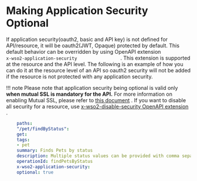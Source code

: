 # Making Application Security Optional

If application security(oauth2, basic and API key) is not defined for API/resource, it will be oauth2(JWT, Opaque) protected by default. This default behavior can be overridden by using OpenAPI extension `                   x-wso2-application-security                 ` . This extension is supported at the resource and the API level. The following is an example of how you can do it at the resource level of an API so oauth2 security will not be added if the resource is not protected with any application security.

!!! note
    Please note that application security being optional is valid only **when mutual SSL is mandatory for the API.** For more information on enabling Mutual SSL, please refer to [this document]({{base_path}}/depoloy/api-microgateway/security/api-authentication/mutual-ssl-authentication/) . If you want to disable all security for a resource, use [x-wso2-disable-security OpenAPI extension]({{base_path}}/depoloy/api-microgateway/security/api-authentication/disabling-security/) .

``` yml
    paths:
    "/pet/findByStatus":
    get:
    tags:
    - pet
    summary: Finds Pets by status
    description: Multiple status values can be provided with comma separated strings
    operationId: findPetsByStatus
    x-wso2-application-security: 
    optional: true
```
